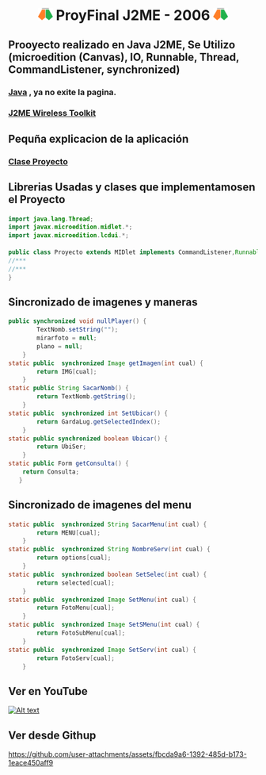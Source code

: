 <h1 align="center"> <img src="https://github.com/RicharMareno/WebAPiJavaMongoDB/blob/main/LogoSiwat.svg" width=30> ProyFinal J2ME - 2006 <img src="https://github.com/RicharMareno/WebAPiJavaMongoDB/blob/main/LogoSiwat.svg" width=30></h1>

## Prooyecto realizado en Java J2ME, Se Utilizo (microedition (Canvas), IO, Runnable, Thread,  CommandListener, synchronized) 
### [Java](http://www.eclipse.org/platform) , ya no exite la pagina.
### [J2ME Wireless Toolkit](https://jcp.org/en/jsr/summary?id=j2me)
##
## Pequña explicacion de la aplicación
### [Clase Proyecto](https://github.com/REMSFALCOR/ProyFinal/blob/main/src/Proyecto/Proyecto.java)  
## Librerias Usadas y clases que implementamosen el Proyecto
``` java
import java.lang.Thread; 
import javax.microedition.midlet.*;
import javax.microedition.lcdui.*;

public class Proyecto extends MIDlet implements CommandListener,Runnable {
//***
//***
}
```
## Sincronizado de imagenes y maneras
``` java
public synchronized void nullPlayer() {	
		TextNomb.setString("");
		mirarfoto = null;   
		plano = null;						 	
    }
static public  synchronized Image getImagen(int cual) {		
		return IMG[cual];
    }			
static public String SacarNomb() {		
		return TextNomb.getString();
    } 
static public  synchronized int SetUbicar() {		
		return GardaLug.getSelectedIndex();
    } 		
static public synchronized boolean Ubicar() {		
		return UbiSer;
    }
static public Form getConsulta() {
	return Consulta;
   }
```
## Sincronizado de imagenes del menu
``` java
static public  synchronized String SacarMenu(int cual) {		
		return MENU[cual];
    }	
static public  synchronized String NombreServ(int cual) {		
		return options[cual];
    }	
static public  synchronized boolean SetSelec(int cual) {		
		return selected[cual];
    } 	
static public  synchronized Image SetMenu(int cual) {				
		return FotoMenu[cual];
	}	         
static public  synchronized Image SetSMenu(int cual) {				
		return FotoSubMenu[cual];
	}		
static public  synchronized Image SetServ(int cual) {		
		return FotoServ[cual];
    } 
```

## Ver en YouTube
 [![Alt text](https://img.youtube.com/vi/nVrzoEYSTFA/0.jpg)](https://www.youtube.com/watch?v=nVrzoEYSTFA)

## Ver desde Githup 
https://github.com/user-attachments/assets/fbcda9a6-1392-485d-b173-1eace450aff9



